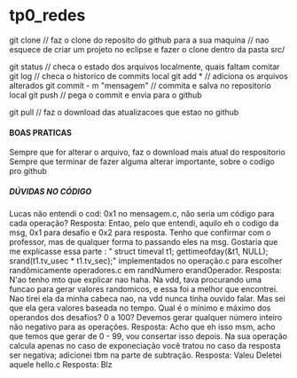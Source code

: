 # tp0_redes

git clone // faz o clone do reposito do github para a sua maquina // nao esquece de criar um projeto no eclipse e fazer o clone dentro da pasta src/

git status // checa o estado dos arquivos localmente, quais faltam comitar git log // checa o historico de commits local git add * // adiciona os arquivos alterados git commit - m "mensagem" // commita e salva no repositorio local git push // pega o commit e envia para o github

git pull // faz o download das atualizacoes que estao no github

#### BOAS PRATICAS

Sempre que for alterar o arquivo, faz o download mais atual do respositorio
Sempre que terminar de fazer alguma alterar importante, sobre o codigo pro github
##### DÚVIDAS NO CÓDIGO

Lucas não entendi o cod: 0x1 no mensagem.c, não seria um código para cada operação? Resposta: Entao, pelo que entendi, aquilo eh o codigo da msg, 0x1 para desafio e 0x2 para resposta. Tenho que confirmar com o professor, mas de qualquer forma to passando eles na msg.
Gostaria que me explicasse essa parte : " struct timeval t1; gettimeofday(&t1, NULL); srand(t1.tv_usec * t1.tv_sec);" implementados no operação.c para escolher randômicamente operadores.c em randNumero erandOperador. Resposta: N'ao tenho mto que explicar nao haha. Na vdd, tava procurando uma funcao para gerar valores randomicos, e essa foi a melhor que encontrei. Nao tirei ela da minha cabeca nao, na vdd nunca tinha ouvido falar. Mas sei que ela gera valores baseada no tempo.
Qual é o mínimo e máximo dos operandos dos desafios? 0 a 100? Devemos gerar qualquer número inteiro não negativo para as operações. Resposta: Acho que eh isso msm, acho que temos que gerar de 0 - 99, vou consertar isso depois.
Na sua operação calcula apenas no caso de exponeciação você tratou no caso da resposta ser negativa; adicionei tbm na parte de subtração. Resposta: Valeu
Deletei aquele hello.c Resposta: Blz
